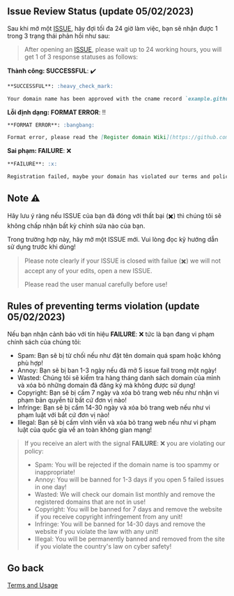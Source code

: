 ## Issue Review Status (update 05/02/2023)

Sau khi mở một [ISSUE](https://github.com/codingreshapefuture/Community/issues), hãy đợi tối đa 24 giờ làm việc, bạn sẽ nhận được 1 trong 3 trạng thái phản hồi như sau:

> After opening an [ISSUE](https://github.com/codingreshapefuture/Community/issues), please wait up to 24 working hours, you will get 1 of 3 response statuses as follows:

**Thành công: SUCCESSFUL**: :heavy_check_mark:

```markdown
**SUCCESSFUL**: :heavy_check_mark:

Your domain name has been approved with the cname record `example.github.io` -> `example.crfnetwork.cyou`.
```

**Lỗi định dạng: FORMAT ERROR**: :bangbang:

```markdown
**FORMAT ERROR**: :bangbang:

Format error, please read the [Register domain Wiki](https://github.com/codingreshapefuture/Community/wiki/Register-Domain) carefully and request again!
```

**Sai phạm: FAILURE**: :x:

```markdown
**FAILURE**: :x:

Registration failed, maybe your domain has violated our terms and policies, please read [Rules of preventing terms violation](https://github.com/codingreshapefuture/Community/edit/main/ISSUE_REVIEW.md)!
```

## Note :warning:

Hãy lưu ý ràng nếu ISSUE của bạn đã đóng với thất bại (:heavy_multiplication_x:) thì chúng tôi sẽ không chấp nhận bất kỳ chỉnh sửa nào của bạn.

Trong trường hợp này, hãy mở một ISSUE mới. Vui lòng đọc kỹ hướng dẫn sử dụng trước khi dùng!

> Please note clearly if your ISSUE is closed with failue (:heavy_multiplication_x:) we will not accept any of your edits, open a new ISSUE.
> 
> Please read the user manual carefully before use!

## Rules of preventing terms violation (update 05/02/2023)

Nếu bạn nhận cảnh báo với tín hiệu **FAILURE**: :x: tức là bạn đang vi phạm chính sách của chúng tôi:

+ Spam: Bạn sẽ bị từ chối nếu như đặt tên domain quá spam hoặc không phù hợp!
+ Annoy: Bạn sẽ bị ban 1-3 ngày nếu đã mở 5 issue fail trong một ngày!
+ Wasted: Chúng tôi sẽ kiểm tra hàng tháng danh sách domain của mình và xóa bỏ những domain đã đăng ký mà không được sử dụng!
+ Copyright: Bạn sẽ bị cấm 7 ngày và xóa bỏ trang web nếu như nhận vi phạm bản quyền từ bất cứ đơn vị nào!
+ Infringe: Bạn sẽ bị cấm 14-30 ngày và xóa bỏ trang web nếu như vi phạm luật với bất cứ đơn vị nào!
+ Illegal: Bạn sẽ bị cấm vĩnh viễn và xóa bỏ trang web nếu như vi phạm luật của quốc gia về an toàn không gian mạng!

> If you receive an alert with the signal **FAILURE**: :x: you are violating our policy:
> 
> + Spam: You will be rejected if the domain name is too spammy or inappropriate!
> + Annoy: You will be banned for 1-3 days if you open 5 failed issues in one day!
> + Wasted: We will check our domain list monthly and remove the registered domains that are not in use!
> + Copyright: You will be banned for 7 days and remove the website if you receive copyright infringement from any unit!
> + Infringe: You will be banned for 14-30 days and remove the website if you violate the law with any unit!
> + Illegal: You will be permanently banned and removed from the site if you violate the country's law on cyber safety!

## Go back

[Terms and Usage](https://github.com/codingreshapefuture/Community/blob/main/DOMAIN.md)
